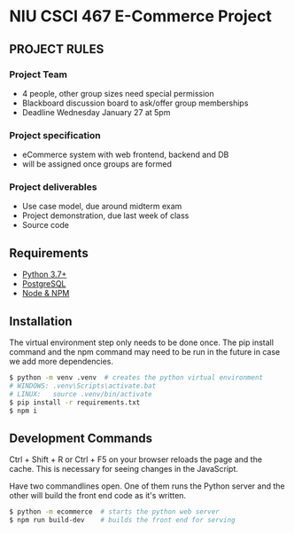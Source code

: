 # NIU CSCI 467 E-Commerce Project

## PROJECT RULES

### Project Team
   - 4 people, other group sizes need special permission
   - Blackboard discussion board to ask/offer group memberships
   - Deadline Wednesday January 27 at 5pm

### Project specification
   - eCommerce system with web frontend, backend and DB
   - will be assigned once groups are formed

### Project deliverables
   - Use case model, due around midterm exam
   - Project demonstration, due last week of class
   - Source code

## Requirements
   - [Python 3.7+](https://www.python.org/downloads/)
   - [PostgreSQL](https://www.postgresql.org/download/)
   - [Node & NPM](https://nodejs.org/en/download/)

## Installation

The virtual environment step only needs to be done once. The pip install command
and the npm command may need to be run in the future in case we add more dependencies.

```sh
$ python -m venv .venv  # creates the python virtual environment
# WINDOWS: .venv\Scripts\activate.bat
# LINUX:   source .venv/bin/activate
$ pip install -r requirements.txt
$ npm i
```

## Development Commands

Ctrl + Shift + R or Ctrl + F5 on your browser reloads
the page and the cache. This is necessary for seeing changes
in the JavaScript.

Have two commandlines open. One of them runs the Python server and
the other will build the front end code as it's written.

```sh
$ python -m ecommerce  # starts the python web server
$ npm run build-dev    # builds the front end for serving
```